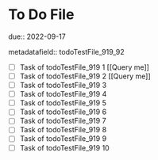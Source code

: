 # To Do File

due:: 2022-09-17

metadatafield:: todoTestFile_919_92

- [ ] Task of todoTestFile_919 1 [[Query me]]
- [ ] Task of todoTestFile_919 2 [[Query me]]
- [ ] Task of todoTestFile_919 3
- [ ] Task of todoTestFile_919 4
- [ ] Task of todoTestFile_919 5
- [ ] Task of todoTestFile_919 6
- [ ] Task of todoTestFile_919 7
- [ ] Task of todoTestFile_919 8
- [ ] Task of todoTestFile_919 9
- [ ] Task of todoTestFile_919 10